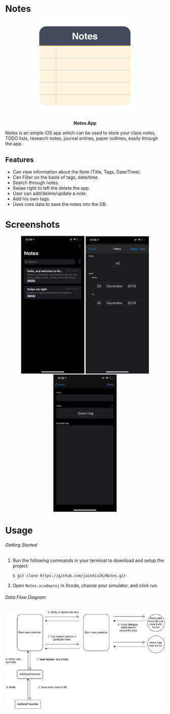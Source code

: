 # Notes


<p align="center">
  <img src='https://raw.githubusercontent.com/jaindiv26/Notes/master/Screenshots/notes_app_icon.png' width='300px'/>
</p>

<p align="center">
<b>Notes App</b>
</p>

Notes is an simple iOS app which can be used to store your class notes, TODO lists, research notes, journal entries, paper outlines, easily through the app.

## Features

* Can view information about the Note (Title, Tags, Date/Time).
* Can Filter on the basis of tags, date/time.
* Search through notes.
* Swipe right to left the delete the app.
* User can add/delete/update a note.
* Add his own tags.
* Uses core data to save the notes into the DB.

# Screenshots

<p align="center">
    <img src='https://raw.githubusercontent.com/jaindiv26/Notes/master/Screenshots/ss1.jpeg' width='200px'/>
  
  <img src='https://raw.githubusercontent.com/jaindiv26/Notes/master/Screenshots/ss2.jpeg' width='200px'/>
  
  <img src='https://raw.githubusercontent.com/jaindiv26/Notes/master/Screenshots/ss3.jpeg' width='200px'/>
</p>

# Usage 

###### Getting Started

1. Run the following commands in your terminal to download and setup the project:

	```bash
	$ git clone https://github.com/jaindiv26/Notes.git
	```
2. Open `Notes.xcodeproj` in Xcode, choose your simulator, and click run.

###### Data Flow Diagram

<p>
    <img src='https://raw.githubusercontent.com/jaindiv26/Notes/master/Screenshots/Note%20Flow%20Dig.png'/>


